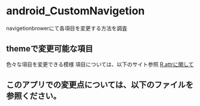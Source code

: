 # android_CustomNavigetion
navigetionbrowerにて各項目を変更する方法を調査

## themeで変更可能な項目
色々な項目を変更できる模様
項目については、以下のサイト参照
[R.attrに関して](https://developer.android.com/reference/android/R.attr.html#navigationBarDividerColor)

## このアプリでの変更点については、以下のファイルを参照ください。
